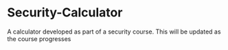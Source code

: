 Security-Calculator
===================

A calculator developed as part of a security course. This will be updated as the course progresses
